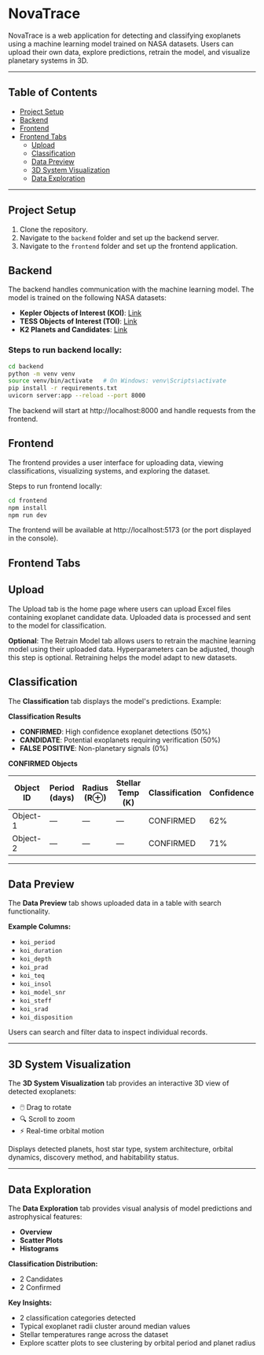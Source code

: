 # NovaTrace

NovaTrace is a web application for detecting and classifying exoplanets using a machine learning model trained on NASA datasets. Users can upload their own data, explore predictions, retrain the model, and visualize planetary systems in 3D.

---

## Table of Contents

- [Project Setup](#project-setup)
- [Backend](#backend)
- [Frontend](#frontend)
- [Frontend Tabs](#frontend-tabs)
  - [Upload](#upload)
  - [Classification](#classification)
  - [Data Preview](#data-preview)
  - [3D System Visualization](#3d-system-visualization)
  - [Data Exploration](#data-exploration)

---

## Project Setup

1. Clone the repository.
2. Navigate to the `backend` folder and set up the backend server.
3. Navigate to the `frontend` folder and set up the frontend application.

## Backend

The backend handles communication with the machine learning model. The model is trained on the following NASA datasets:

- **Kepler Objects of Interest (KOI)**: [Link](https://exoplanetarchive.ipac.caltech.edu/cgi-bin/TblView/nph-tblView?app=ExoTbls&config=cumulative)
- **TESS Objects of Interest (TOI)**: [Link](https://exoplanetarchive.ipac.caltech.edu/cgi-bin/TblView/nph-tblView?app=ExoTbls&config=TOI)
- **K2 Planets and Candidates**: [Link](https://exoplanetarchive.ipac.caltech.edu/cgi-bin/TblView/nph-tblView?app=ExoTbls&config=k2pandc)

### Steps to run backend locally:

```bash
cd backend
python -m venv venv
source venv/bin/activate   # On Windows: venv\Scripts\activate
pip install -r requirements.txt
uvicorn server:app --reload --port 8000
```

The backend will start at http://localhost:8000 and handle requests from the frontend.

## Frontend

The frontend provides a user interface for uploading data, viewing classifications, visualizing systems, and exploring the dataset.

Steps to run frontend locally:

```bash
cd frontend
npm install
npm run dev
```

The frontend will be available at http://localhost:5173 (or the port displayed in the console).

## Frontend Tabs

## Upload

The Upload tab is the home page where users can upload Excel files containing exoplanet candidate data. Uploaded data is processed and sent to the model for classification.

**Optional**: The Retrain Model tab allows users to retrain the machine learning model using their uploaded data. Hyperparameters can be adjusted, though this step is optional. Retraining helps the model adapt to new datasets.

## Classification

The **Classification** tab displays the model's predictions. Example:

**Classification Results**

- **CONFIRMED**: High confidence exoplanet detections (50%)
- **CANDIDATE**: Potential exoplanets requiring verification (50%)
- **FALSE POSITIVE**: Non-planetary signals (0%)

**CONFIRMED Objects**

| Object ID | Period (days) | Radius (R⊕) | Stellar Temp (K) | Classification | Confidence |
| --------- | ------------- | ----------- | ---------------- | -------------- | ---------- |
| Object-1  | —             | —           | —                | CONFIRMED      | 62%        |
| Object-2  | —             | —           | —                | CONFIRMED      | 71%        |

---

## Data Preview

The **Data Preview** tab shows uploaded data in a table with search functionality.

**Example Columns:**

- `koi_period`
- `koi_duration`
- `koi_depth`
- `koi_prad`
- `koi_teq`
- `koi_insol`
- `koi_model_snr`
- `koi_steff`
- `koi_srad`
- `koi_disposition`

Users can search and filter data to inspect individual records.

---

## 3D System Visualization

The **3D System Visualization** tab provides an interactive 3D view of detected exoplanets:

- 🖱️ Drag to rotate
- 🔍 Scroll to zoom
- ⚡ Real-time orbital motion

Displays detected planets, host star type, system architecture, orbital dynamics, discovery method, and habitability status.

---

## Data Exploration

The **Data Exploration** tab provides visual analysis of model predictions and astrophysical features:

- **Overview**
- **Scatter Plots**
- **Histograms**

**Classification Distribution:**

- 2 Candidates
- 2 Confirmed

**Key Insights:**

- 2 classification categories detected
- Typical exoplanet radii cluster around median values
- Stellar temperatures range across the dataset
- Explore scatter plots to see clustering by orbital period and planet radius
